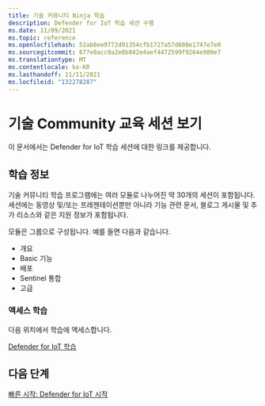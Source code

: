 ```yaml
---
title: 기술 커뮤니티 Ninja 학습
description: Defender for IoT 학습 세션 수행
ms.date: 11/09/2021
ms.topic: reference
ms.openlocfilehash: 52ab8ee9772d91354cfb1727a57d608e1747e7e0
ms.sourcegitcommit: 677e8acc9a2e8b842e4aef4472599f9264e989e7
ms.translationtype: MT
ms.contentlocale: ko-KR
ms.lasthandoff: 11/11/2021
ms.locfileid: "132278287"
---
```

# <a name="view-tech-community-training-sessions"></a>기술 Community 교육 세션 보기

이 문서에서는 Defender for IoT 학습 세션에 대한 링크를 제공합니다.

## <a name="about-the-training"></a>학습 정보

기술 커뮤니티 학습 프로그램에는 여러 모듈로 나누어진 약 30개의 세션이 포함됩니다. 세션에는 동영상 및/또는 프레젠테이션뿐만 아니라 기능 관련 문서, 블로그 게시물 및 추가 리소스와 같은 지원 정보가 포함됩니다.

모듈은 그룹으로 구성됩니다. 예를 들면 다음과 같습니다.

- 개요
- Basic 기능
- 배포
- Sentinel 통합
- 고급  

### <a name="access-training"></a>액세스 학습

다음 위치에서 학습에 액세스합니다.

[Defender for IoT 학습](https://go.microsoft.com/fwlink/?linkid=2167929)

## <a name="next-steps"></a>다음 단계

[빠른 시작: Defender for IoT 시작](getting-started.md#quickstart-get-started-with-defender-for-iot)
